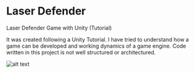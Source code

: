 # Laser Defender
Laser Defender Game with Unity (Tutorial)

It was created following a Unity Tutorial. I have tried to understand how a game can be developed and working dynamics of a game engine. Code written in this project is not well structured or architectured.

![alt text](https://github.com/feyil/LaserDefender/blob/master/Screenshots/Laser%20Defender%20Mobile%204.png=360x640 "Page1")



